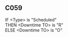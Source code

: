 ## C059
IF &lt;Type&gt; is "Scheduled"  
THEN &lt;Downtime TO&gt; is "R"  
ELSE &lt;Downtime TO&gt; is "O"
